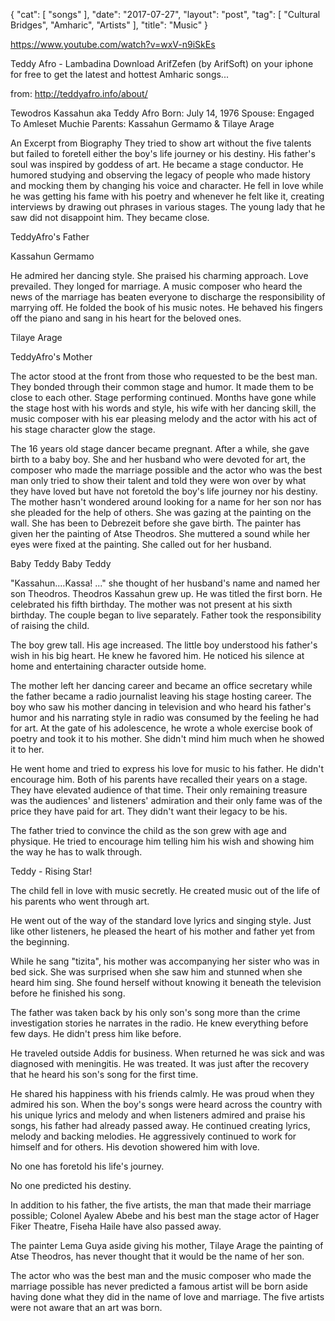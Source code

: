{
   "cat": [
      "songs"
   ],
   "date": "2017-07-27",
   "layout": "post",
   "tag": [
      "Cultural Bridges",
      "Amharic",
      "Artists"
   ],
   "title": "Music"
}

https://www.youtube.com/watch?v=wxV-n9iSkEs

Teddy Afro - Lambadina
Download ArifZefen (by ArifSoft) on your iphone for free to get the latest and hottest Amharic songs...

from: http://teddyafro.info/about/

Tewodros Kassahun aka Teddy Afro
Born: July 14, 1976
Spouse: Engaged To Amleset Muchie
Parents: Kassahun Germamo & Tilaye Arage

An Excerpt from Biography
They tried to show art without the five talents but failed to foretell either the boy's life journey or his destiny. His father's soul was inspired by goddess of art. He became a stage conductor. He humored studying and observing the legacy of people who made history and mocking them by changing his voice and character. He fell in love while he was getting his fame with his poetry and whenever he felt like it, creating interviews by drawing out phrases in various stages. The young lady that he saw did not disappoint him. They became close.

TeddyAfro's Father

Kassahun Germamo

He admired her dancing style. She praised his charming approach. Love prevailed. They longed for marriage. A music composer who heard the news of the marriage has beaten everyone to discharge the responsibility of marrying off. He folded the book of his music notes. He behaved his fingers off the piano and sang in his heart for the beloved ones.

Tilaye Arage

TeddyAfro's Mother

The actor stood at the front from those who requested to be the best man. They bonded through their common stage and humor. It made them to be close to each other. Stage performing continued. Months have gone while the stage host with his words and style, his wife with her dancing skill, the music composer with his ear pleasing melody and the actor with his act of his stage character glow the stage.

The 16 years old stage dancer became pregnant. After a while, she gave birth to a baby boy. She and her husband who were devoted for art, the composer who made the marriage possible and the actor who was the best man only tried to show their talent and told they were won over by what they have loved but have not foretold the boy's life journey nor his destiny. The mother hasn't wondered around looking for a name for her son nor has she pleaded for the help of others. She was gazing at the painting on the wall. She has been to Debrezeit before she gave birth. The painter has given her the painting of Atse Theodros. She muttered a sound while her eyes were fixed at the painting. She called out for her husband.

Baby Teddy
Baby Teddy

"Kassahun....Kassa! ..." she thought of her husband's name and named her son Theodros. Theodros Kassahun grew up. He was titled the first born. He celebrated his fifth birthday. The mother was not present at his sixth birthday. The couple began to live separately. Father took the responsibility of raising the child.

The boy grew tall. His age increased. The little boy understood his father's wish in his big heart. He knew he favored him. He noticed his silence at home and entertaining character outside home.

The mother left her dancing career and became an office secretary while the father became a radio journalist leaving his stage hosting career. The boy who saw his mother dancing in television and who heard his father's humor and his narrating style in radio was consumed by the feeling he had for art. At the gate of his adolescence, he wrote a whole exercise book of poetry and took it to his mother. She didn't mind him much when he showed it to her.

He went home and tried to express his love for music to his father. He didn't encourage him. Both of his parents have recalled their years on a stage. They have elevated audience of that time. Their only remaining treasure was the audiences' and listeners' admiration and their only fame was of the price they have paid for art. They didn't want their legacy to be his.

The father tried to convince the child as the son grew with age and physique. He tried to encourage him telling him his wish and showing him the way he has to walk through.

Teddy - Rising Star!

The child fell in love with music secretly. He created music out of the life of his parents who went through art.

He went out of the way of the standard love lyrics and singing style. Just like other listeners, he pleased the heart of his mother and father yet from the beginning.

While he sang "tizita", his mother was accompanying her sister who was in bed sick. She was surprised when she saw him and stunned when she heard him sing. She found herself without knowing it beneath the television before he finished his song.

The father was taken back by his only son's song more than the crime investigation stories he narrates in the radio. He knew everything before few days. He didn't press him like before.

He traveled outside Addis for business. When returned he was sick and was diagnosed with meningitis. He was treated. It was just after the recovery that he heard his son's song for the first time.

He shared his happiness with his friends calmly. He was proud when they admired his son. When the boy's songs were heard across the country with his unique lyrics and melody and when listeners admired and praise his songs, his father had already passed away. He continued creating lyrics, melody and backing melodies. He aggressively continued to work for himself and for others. His devotion showered him with love.

No one has foretold his life's journey.

No one predicted his destiny.

In addition to his father, the five artists, the man that made their marriage possible; Colonel Ayalew Abebe and his best man the stage actor of Hager Fiker Theatre, Fiseha Haile have also passed away.

The painter Lema Guya aside giving his mother, Tilaye Arage the painting of Atse Theodros, has never thought that it would be the name of her son.

The actor who was the best man and the music composer who made the marriage possible has never predicted a famous artist will be born aside having done what they did in the name of love and marriage. The five artists were not aware that an art was born.
